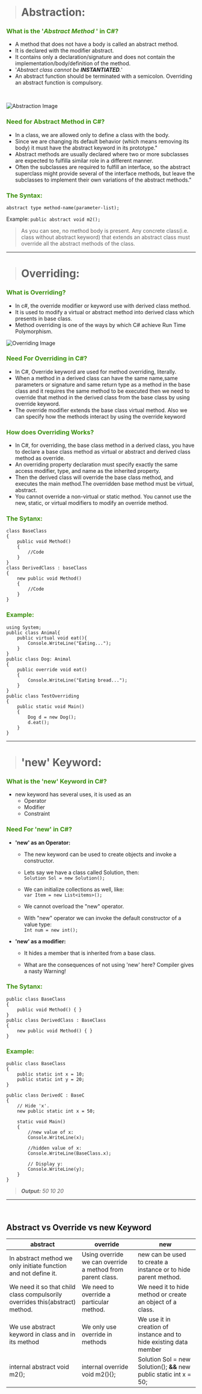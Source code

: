 <!--#3c8f0d - blue -->
<!--#3c8f0d - green -->


># Abstraction:

### <span style="color: #3c8f0d;">What is the '_Abstract Method_ ' in C#?</span> 
- A method that does not have a body is called an abstract method. 
- It is declared with the modifier abstract. 
- It contains only a declaration/signature and does not contain the implementation/body/definition of the method. 
- '_Abstract class cannot be  **INSTANTIATED**._'
- An abstract function should be terminated with a semicolon. Overriding an abstract function is compulsory.
<br>

![Abstraction Image](Images/Abstraction.png)

### <span style="color: #3c8f0d;">Need for Abstract Method in C#?</span>

- In a class, we are allowed only to define a class with the body.
- Since we are changing its default behavior (which means removing its body) it must have the abstract keyword in its prototype." 
- Abstract methods are usually declared where two or more subclasses are expected to fulfilla similar role in a different manner.
- Often the subclasses are required to fulfill an interface, so the abstract superclass might provide several of the interface methods, but leave the subclasses to implement their own variations of the abstract methods."


### <span style="color: #3c8f0d;">The Syntax: </span>
` abstract type method-name(parameter-list); `

Example:  `public abstract void m2();`

>As you can see, no method body is present. Any concrete class(i.e. class without abstract keyword) 
that extends an abstract class must override all the abstract methods of the class.


---


># Overriding:

### <span style="color: #3c8f0d;">What is Overriding?</span>
- In c#, the override modifier or keyword use with derived class method. 
- It is used to modify a virtual or abstract method into derived class which presents in base class.
- Method overriding is one of the ways by which C# achieve Run Time Polymorphism.
  

<span style="width:400px height:400px; ">![Overriding Image](Images/Overriding.png)

### <span style="color: #3c8f0d;">Need For Overriding in C#?</span>

- In C#, Override keyword are used for method overriding, literally.
- When a method in a derived class can have the same name,same parameters or signature and same return type as a method in the base class and it requires the same method to be executed then we need to override that method in the derived class from the base class by using override keyword.
- The override modifier extends the base class virtual method. Also we can specify how the methods interact by using the override keyword


### <span style="color: #3c8f0d;">How does Overriding Works?</span>

- In C#, for overriding, the base class method in a derived class, you have to declare a base class method as virtual or abstract and derived class method as override.
- An overriding property declaration must specify exactly the same access modifier, type, and name as the inherited property.
- Then the derived class will override the base class method, and executes the main method.The overridden base method must be virtual, abstract.
- You cannot override a non-virtual or static method. 
You cannot use the new, static, or virtual modifiers to modify an override method.

### <span style="color: #3c8f0d;">The Sytanx:</span>

```
class BaseClass
{
    public void Method()
    {
        //Code
    }
}
class DerivedClass : baseClass
{
    new public void Method()
    {
        //Code
    }
}
```
### <span style="color: #3c8f0d;">Example:</span>
```
using System;  
public class Animal{  
    public virtual void eat(){  
        Console.WriteLine("Eating...");  
    }  
}  
public class Dog: Animal  
{  
    public override void eat()  
    {  
        Console.WriteLine("Eating bread...");  
    }  
}  
public class TestOverriding  
{  
    public static void Main()  
    {  
        Dog d = new Dog();  
        d.eat();  
    }  
} 
```

---

># 'new' Keyword:
### <span style="color: #3c8f0d;">What is the 'new' Keyword in C#?</span>

- new keyword has several uses, it is used as an 
    - Operator
    - Modifier
    - Constraint


### <span style="color: #3c8f0d;">Need For 'new' in C#?</span>
- **'new' as an Operator:**
  - The new keyword can be used to create objects and invoke a constructor.
  - Lets say we have a class called Solution, then:
    <br>
    ` Solution Sol = new Solution();  `
    <br>
  - We can initialize collections as well, like:
    <br>
    `var Item = new List<items>();  `
    <br>
  - We cannot overload the "new" operator.

  - With "new" operator we can invoke the default constructor of a value type:<br>
    `Int num = new int();`
    <br>

- **'new' as a modifier:**
  - It hides a member that is inherited from a base class.

  - What are the consequences of not using 'new' here?
    Compiler gives a nasty Warning!

### <span style="color: #3c8f0d;">The Sytanx:</span>
```
public class BaseClass
{
    public void Method() { }
}
public class DerivedClass : BaseClass
{
    new public void Method() { }
}
```

### <span style="color: #3c8f0d;">Example:</span>

```
public class BaseClass
{
    public static int x = 10;
    public static int y = 20;
}

public class DerivedC : BaseC
{
    // Hide 'x'.
    new public static int x = 50;

    static void Main()
    {
        //new value of x:
        Console.WriteLine(x);

        //hidden value of x:
        Console.WriteLine(BaseClass.x);

        // Display y:
        Console.WriteLine(y);
    }
}
```
>***Output:***
*50
10
20*

---
</br>


## Abstract vs Override vs new Keyword


|**abstract** |  **override** | **new**|
|-------------|-----------------|----------------|
| In abstract method we only initiate function and not define it.| Using override we can override a method from parent class.             | new can be used to create a instance or to hide parent method.            |    
| We need it so that child class compulsorily overrides this(abstract) method.         | We need to override a particular method.          | We need it to hide method or create an object of a class.           |
| We use abstract keyword in class and in its method         | We only use override in methods             | We use it in creation of instance and to hide existing data member              |
| internal abstract void m2(); | internal override void m2(){}; | Solution Sol = new Solution();   **&&**  new public static int x = 50; |


